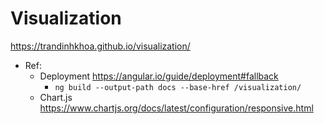 # Visualization

https://trandinhkhoa.github.io/visualization/

- Ref:
  - Deployment https://angular.io/guide/deployment#fallback
    - `ng build --output-path docs --base-href /visualization/`
  - Chart.js https://www.chartjs.org/docs/latest/configuration/responsive.html